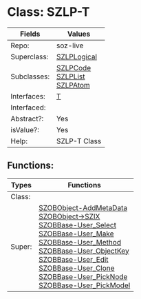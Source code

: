 
# Class:	SZLP-T

| Fields | Values |
| --------- | --------- |
| Repo: | soz-live |
| Superclass: | [SZLPLogical](SZLPLogical.html) |
| Subclasses: | [SZLPCode](SZLPCode.html) <br> [SZLPList](SZLPList.html) <br> [SZLPAtom](SZLPAtom.html) |
| Interfaces: | [T](T.html) |
| Interfaced: |  |
| Abstract?: | Yes |
| isValue?: | Yes |
| Help: | SZLP-T Class |


## Functions:

| Types | Functions |
| --------- | --------- |
| Class: |  |
| Super: | [SZOBObject-AddMetaData](SZOBObject.html) <br> [SZOBObject->SZIX](SZOBObject.html) <br> [SZOBBase-User_Select](SZOBBase.html) <br> [SZOBBase-User_Make](SZOBBase.html) <br> [SZOBBase-User_Method](SZOBBase.html) <br> [SZOBBase-User_ObjectKey](SZOBBase.html) <br> [SZOBBase-User_Edit](SZOBBase.html) <br> [SZOBBase-User_Clone](SZOBBase.html) <br> [SZOBBase-User_PickNode](SZOBBase.html) <br> [SZOBBase-User_PickModel](SZOBBase.html) |


